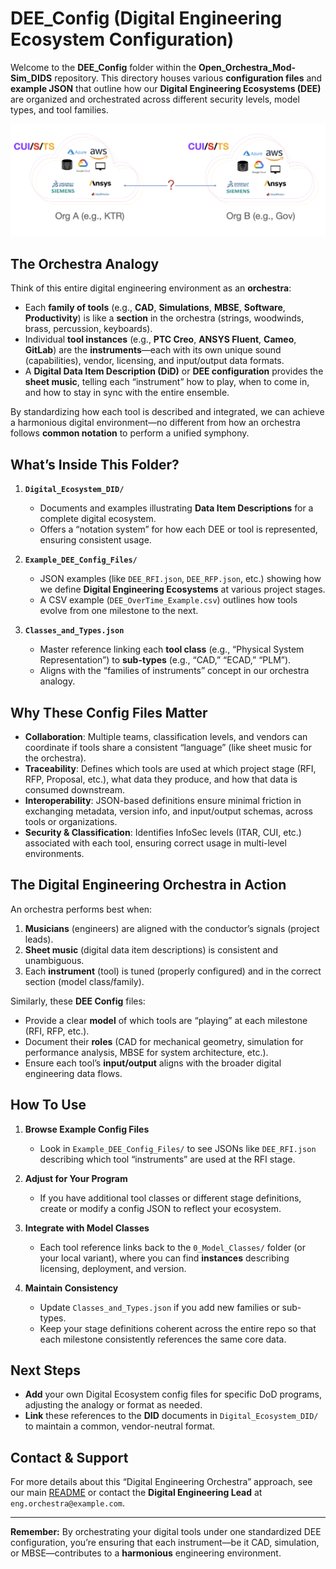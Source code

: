 # DEE_Config (Digital Engineering Ecosystem Configuration)

Welcome to the **DEE_Config** folder within the **Open_Orchestra_Mod-Sim_DIDS** repository. This directory houses various **configuration files** and **example JSON** that outline how our **Digital Engineering Ecosystems (DEE)** are organized and orchestrated across different security levels, model types, and tool families.

![IDE_to_IDE_Connection](images/IDE_to_IDE_Connection.png)

## The Orchestra Analogy

Think of this entire digital engineering environment as an **orchestra**:
- Each **family of tools** (e.g., **CAD**, **Simulations**, **MBSE**, **Software**, **Productivity**) is like a **section** in the orchestra (strings, woodwinds, brass, percussion, keyboards).
- Individual **tool instances** (e.g., **PTC Creo**, **ANSYS Fluent**, **Cameo**, **GitLab**) are the **instruments**—each with its own unique sound (capabilities), vendor, licensing, and input/output data formats.
- A **Digital Data Item Description (DiD)** or **DEE configuration** provides the **sheet music**, telling each “instrument” how to play, when to come in, and how to stay in sync with the entire ensemble.

By standardizing how each tool is described and integrated, we can achieve a harmonious digital environment—no different from how an orchestra follows **common notation** to perform a unified symphony.

## What’s Inside This Folder?

1. **`Digital_Ecosystem_DID/`**  
   - Documents and examples illustrating **Data Item Descriptions** for a complete digital ecosystem.  
   - Offers a “notation system” for how each DEE or tool is represented, ensuring consistent usage.

2. **`Example_DEE_Config_Files/`**  
   - JSON examples (like `DEE_RFI.json`, `DEE_RFP.json`, etc.) showing how we define **Digital Engineering Ecosystems** at various project stages.  
   - A CSV example (`DEE_OverTime_Example.csv`) outlines how tools evolve from one milestone to the next.

3. **`Classes_and_Types.json`**  
   - Master reference linking each **tool class** (e.g., “Physical System Representation”) to **sub-types** (e.g., “CAD,” “ECAD,” “PLM”).  
   - Aligns with the “families of instruments” concept in our orchestra analogy.

## Why These Config Files Matter

- **Collaboration**: Multiple teams, classification levels, and vendors can coordinate if tools share a consistent “language” (like sheet music for the orchestra).
- **Traceability**: Defines which tools are used at which project stage (RFI, RFP, Proposal, etc.), what data they produce, and how that data is consumed downstream.
- **Interoperability**: JSON-based definitions ensure minimal friction in exchanging metadata, version info, and input/output schemas, across tools or organizations.
- **Security & Classification**: Identifies InfoSec levels (ITAR, CUI, etc.) associated with each tool, ensuring correct usage in multi-level environments.

## The Digital Engineering Orchestra in Action

An orchestra performs best when:
1. **Musicians** (engineers) are aligned with the conductor’s signals (project leads).  
2. **Sheet music** (digital data item descriptions) is consistent and unambiguous.  
3. Each **instrument** (tool) is tuned (properly configured) and in the correct section (model class/family).  

Similarly, these **DEE Config** files:
- Provide a clear **model** of which tools are “playing” at each milestone (RFI, RFP, etc.).  
- Document their **roles** (CAD for mechanical geometry, simulation for performance analysis, MBSE for system architecture, etc.).  
- Ensure each tool’s **input/output** aligns with the broader digital engineering data flows.

## How To Use

1. **Browse Example Config Files**  
   - Look in `Example_DEE_Config_Files/` to see JSONs like `DEE_RFI.json` describing which tool “instruments” are used at the RFI stage.

2. **Adjust for Your Program**  
   - If you have additional tool classes or different stage definitions, create or modify a config JSON to reflect your ecosystem.

3. **Integrate with Model Classes**  
   - Each tool reference links back to the `0_Model_Classes/` folder (or your local variant), where you can find **instances** describing licensing, deployment, and version.

4. **Maintain Consistency**  
   - Update `Classes_and_Types.json` if you add new families or sub-types.  
   - Keep your stage definitions coherent across the entire repo so that each milestone consistently references the same core data.

## Next Steps

- **Add** your own Digital Ecosystem config files for specific DoD programs, adjusting the analogy or format as needed.  
- **Link** these references to the **DID** documents in `Digital_Ecosystem_DID/` to maintain a common, vendor-neutral format.

## Contact & Support

For more details about this “Digital Engineering Orchestra” approach, see our main [README](../README.md) or contact the **Digital Engineering Lead** at `eng.orchestra@example.com`.

---

**Remember:** By orchestrating your digital tools under one standardized DEE configuration, you’re ensuring that each instrument—be it CAD, simulation, or MBSE—contributes to a **harmonious** engineering environment. 
